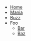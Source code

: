 <!-- TODO: Complete with your own sidebar structure and enable sidebar in index.html - or delete this file. -->
- [Home](/#docsify-js-template-homepage)
- [Mania]()
- [Buzz]()
- Foo
    * [Bar](...)
    * [Baz](...)
